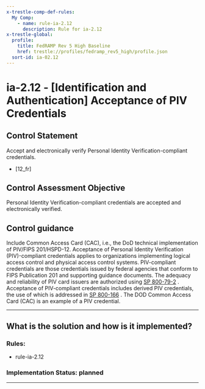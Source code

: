 ```yaml
---
x-trestle-comp-def-rules:
  My Comp:
    - name: rule-ia-2.12
      description: Rule for ia-2.12
x-trestle-global:
  profile:
    title: FedRAMP Rev 5 High Baseline
    href: trestle://profiles/fedramp_rev5_high/profile.json
  sort-id: ia-02.12
---
```


# ia-2.12 - \[Identification and Authentication\] Acceptance of PIV Credentials

## Control Statement

Accept and electronically verify Personal Identity Verification-compliant credentials.

- \[12_fr\]

## Control Assessment Objective

Personal Identity Verification-compliant credentials are accepted and electronically verified.

## Control guidance

Include Common Access Card (CAC), i.e., the DoD technical implementation of PIV/FIPS 201/HSPD-12.
Acceptance of Personal Identity Verification (PIV)-compliant credentials applies to organizations implementing logical access control and physical access control systems. PIV-compliant credentials are those credentials issued by federal agencies that conform to FIPS Publication 201 and supporting guidance documents. The adequacy and reliability of PIV card issuers are authorized using [SP 800-79-2](#10963761-58fc-4b20-b3d6-b44a54daba03) . Acceptance of PIV-compliant credentials includes derived PIV credentials, the use of which is addressed in [SP 800-166](#e8552d48-cf41-40aa-8b06-f45f7fb4706c) . The DOD Common Access Card (CAC) is an example of a PIV credential.

______________________________________________________________________

## What is the solution and how is it implemented?

<!-- For implementation status enter one of: implemented, partial, planned, alternative, not-applicable -->

<!-- Note that the list of rules under ### Rules: is read-only and changes will not be captured after assembly to JSON -->

<!-- Add control implementation description here for control: ia-2.12 -->

### Rules:

  - rule-ia-2.12

### Implementation Status: planned

______________________________________________________________________
